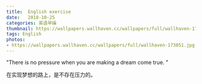 ```yaml
---
title:  English exercise
date:   2018-10-25
categories: 英语早操
thumbnail: https://wallpapers.wallhaven.cc/wallpapers/full/wallhaven-173051.jpg
tags: English
photos:
- https://wallpapers.wallhaven.cc/wallpapers/full/wallhaven-173051.jpg
---
```


"There is no pressure when you are making a dream come true. "
<p>在实现梦想的路上，是不存在压力的。</p>
